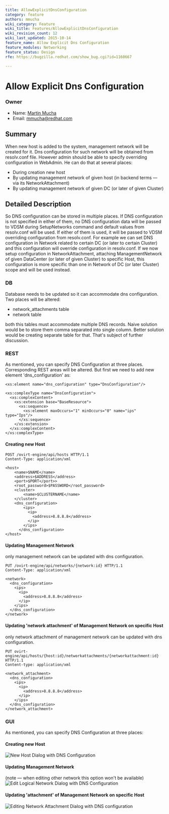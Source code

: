 ```yaml
---
title: AllowExplicitDnsConfiguration
category: feature
authors: mmucha
wiki_category: Feature
wiki_title: Features/AllowExplicitDnsConfiguration
wiki_revision_count: 12
wiki_last_updated: 2015-10-14
feature_name: Allow Explicit Dns Configuration
feature_modules: Networking
feature_status: Design
rfe: https://bugzilla.redhat.com/show_bug.cgi?id=1160667

---
```


# Allow Explicit Dns Configuration

### Owner

*   Name: [ Martin Mucha](User:mmucha)
*   Email: mmucha@redhat.com

## Summary
When new host is added to the system, management network will be created for it. Dns configuration for such network will be obtained from resolv.conf file. However admin should be able to specify overriding configuration in WebAdmin. He can do that at several places:

* During creation new host
* By updating management network of given host (in backend terms — via its NetworkAttachment)
* By updating management network of given DC (or later of given Cluster) 

## Detailed Description

So DNS configuration can be stored in multiple places. If DNS configuration is not specified in either of them, no DNS configuration data will be passed to VDSM during SetupNetworks command and default values from resolv.conf will be used. If either of them is used, it will be passed to VDSM overriding configuration from resolv.conf. For example we can set DNS configuration in Network related to certain DC (or later to certain Cluster) and this configuration will override configuration in resolv.conf. If we now setup configuration in NetworkAttachment, attaching ManagementNetwork of given DataCenter (or later of given Cluster) to specific Host, this configuration is more specific than one in Network of DC (or later Cluster) scope and will be used instead.  

### DB
Database needs to be updated so it can accommodate dns configuration. Two places will be altered:

* network_attachments table
* network table

both this tables must accommodate multiple DNS records. Naive solution would be to store them comma separated into single column. Better solution would be creating separate table for that. That's subject of further discussion.

### REST

As mentioned, you can specify DNS Configuration at three places. Corresponding REST areas will be altered. But first we need to add new element 'dns_configuration' as: 

```
<xs:element name="dns_configuration" type="DnsConfiguration"/>

<xs:complexType name="DnsConfiguration">
  <xs:complexContent>
    <xs:extension base="BaseResource">
      <xs:sequence>
        <xs:element maxOccurs="1" minOccurs="0" name="ips" type="Ips"/>
      </xs:sequence>
    </xs:extension>
  </xs:complexContent>
</xs:complexType>
```

#### Creating new Host
```
POST /ovirt-engine/api/hosts HTTP/1.1
Content-Type: application/xml

<host>
    <name>$NAME</name>
    <address>$ADDRESS</address>
    <port>$PORT</port>>
    <root_password>$PASSWORD</root_password>
    <cluster>
        <name>$CLUSTERNAME</name>
    </cluster>
    <dns_configuration>
        <ips>
          <ip>
            <address>8.8.8.8</address>
          </ip>
        </ips>
      </dns_configuration>
</host>
```

#### Updating Management Network
only management network can be updated with dns configuration.

```
PUT /ovirt-engine/api/networks/{network:id} HTTP/1.1
Content-Type: application/xml

<network>
  <dns_configuration>
    <ips>
      <ip>
        <address>8.8.8.8</address>
      </ip>
    </ips>
  </dns_configuration>
</network>
```

#### Updating 'network attachment' of Management Network on specific Host 
only network attachment of management network can be updated with dns configuration.

```
PUT ovirt-engine/api/hosts/{host:id}/networkattachments/{networkattachment:id} HTTP/1.1
Content-type: application/xml

<network_attachment>
  <dns_configuration>
    <ips>
      <ip>
        <address>8.8.8.8</address>
      </ip>
    </ips>
  </dns_configuration>
</network_attachment>

```

### GUI

As mentioned, you can specify DNS Configuration at three places:

#### Creating new Host
![New Host Dialog with DNS Configuration](newHostDialogWithDnsConfiguration.png "New Host Dialog with DNS Configuration")

#### Updating Management Network
(note — when editing other network this option won't be available)
![Edit Logical Network Dialog with DNS Configuration](editLogicalNetworkDialogWithDnsConfiguration.png "Edit Logical Network Dialog with DNS Configuration")

#### Updating 'attachment' of Management Network on specific Host 
![Editing Network Attachment Dialog with DNS configuration](editNetworkAttachmentDialogWithDnsConfiguration.png "Editing Network Attachment Dialog with DNS configuration")

